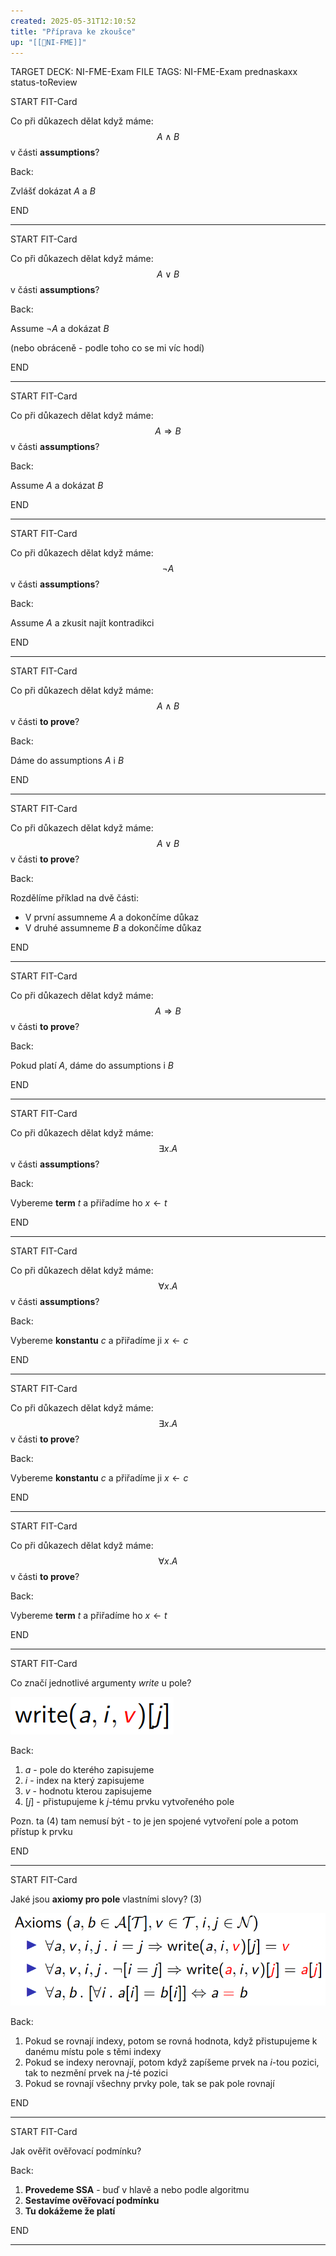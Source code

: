 ```yaml
---
created: 2025-05-31T12:10:52
title: "Příprava ke zkoušce"
up: "[[📖NI-FME]]"
---
```


TARGET DECK: NI-FME-Exam
FILE TAGS: NI-FME-Exam prednaskaxx status-toReview


START
FIT-Card

Co při důkazech dělat když máme:
$$A \land B$$
v části **assumptions**?

Back:

Zvlášť dokázat $A$ a $B$

END

---

START
FIT-Card

Co při důkazech dělat když máme:
$$A \lor B$$
v části **assumptions**?

Back:

Assume $\neg A$ a dokázat $B$ 

(nebo obráceně - podle toho co se mi víc hodí)

END

---

START
FIT-Card

Co při důkazech dělat když máme:
$$A \Rightarrow B$$
v části **assumptions**?

Back:

Assume $A$ a dokázat $B$

END

---

START
FIT-Card

Co při důkazech dělat když máme:
$$\neg A$$
v části **assumptions**?

Back:

Assume $A$ a zkusit najít kontradikci

END

---

START
FIT-Card

Co při důkazech dělat když máme:
$$A \land B$$
v části **to prove**?

Back:

Dáme do assumptions $A$ i $B$

END

---

START
FIT-Card

Co při důkazech dělat když máme:
$$A \lor B$$
v části **to prove**?

Back:

Rozdělíme příklad na dvě části:
- V první assumneme $A$ a dokončíme důkaz
- V druhé assumneme $B$ a dokončíme důkaz

END

---

START
FIT-Card

Co při důkazech dělat když máme:
$$A \Rightarrow B$$
v části **to prove**?

Back:

Pokud platí $A$, dáme do assumptions i $B$

END

---


START
FIT-Card

Co při důkazech dělat když máme:
$$\exists x . A$$
v části **assumptions**?

Back:

Vybereme **term** $t$ a přiřadíme ho $x \leftarrow t$

END

---

START
FIT-Card

Co při důkazech dělat když máme:
$$\forall x . A$$
v části **assumptions**?

Back:

Vybereme **konstantu** $c$ a přiřadíme ji $x \leftarrow c$

END

---



START
FIT-Card

Co při důkazech dělat když máme:
$$\exists x . A$$
v části **to prove**?

Back:

Vybereme **konstantu** $c$ a přiřadíme ji $x \leftarrow c$

END

---

START
FIT-Card

Co při důkazech dělat když máme:
$$\forall x . A$$
v části **to prove**?

Back:

Vybereme **term** $t$ a přiřadíme ho $x \leftarrow t$

END

---


START
FIT-Card

Co značí jednotlivé argumenty $write$ u pole?

![](../../Assets/Pasted%20image%2020250531144520.png)

Back:

1. $a$ - pole do kterého zapisujeme
2. $i$ - index na který zapisujeme
3. $v$ - hodnotu kterou zapisujeme
4. $[j]$ - přistupujeme k $j$-tému prvku vytvořeného pole

Pozn. ta (4) tam nemusí být - to je jen spojené vytvoření pole a potom přístup k prvku

END

---


START
FIT-Card

Jaké jsou **axiomy pro pole** vlastními slovy? (3)

![](../../Assets/Pasted%20image%2020250531144407.png)

Back:

1. Pokud se rovnají indexy, potom se rovná hodnota, když přistupujeme k danému místu pole s těmi indexy
2. Pokud se indexy nerovnají, potom když zapíšeme prvek na $i$-tou pozici, tak to nezmění prvek na $j$-té pozici
3. Pokud se rovnají všechny prvky pole, tak se pak pole rovnají

END

---


START
FIT-Card

Jak ověřit ověřovací podmínku?

Back:

1. **Provedeme SSA** - buď v hlavě a nebo podle algoritmu
2. **Sestavíme ověřovací podmínku**
3. **Tu dokážeme že platí**

END

---
